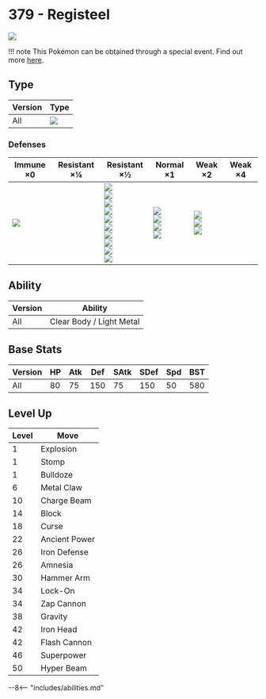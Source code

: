 # 379 - Registeel
![][379]

!!! note
    This Pokémon can be obtained through a special event. Find out more [here](../../special_events/#registeel).

## Type

Version | Type
---     | ---
All     | ![][steel]

### Defenses

Immune ×0       | Resistant ×¼ | Resistant ×½                                                                                                                                 | Normal ×1                                                  | Weak ×2                                       | Weak ×4
---             | ---          | ---                                                                                                                                          | ---                                                        | ---                                           | ---
![][poison]<br> | &nbsp;       | ![][normal]<br>![][flying]<br>![][rock]<br>![][bug]<br>![][steel]<br>![][grass]<br>![][psychic]<br>![][ice]<br>![][dragon]<br>![][fairy]<br> | ![][ghost]<br>![][water]<br>![][electric]<br>![][dark]<br> | ![][fighting]<br>![][ground]<br>![][fire]<br> | &nbsp;

## Ability

Version | Ability
---     | ---
All     | Clear Body / Light Metal

## Base Stats

Version | HP  | Atk | Def | SAtk | SDef | Spd | BST
---     | --- | --- | --- | ---  | ---  | --- | ---
All     | 80  | 75  | 150 | 75   | 150  | 50  | 580

## Level Up

Level | Move
---   | ---
1     | Explosion
1     | Stomp
1     | Bulldoze
6     | Metal Claw
10    | Charge Beam
14    | Block
18    | Curse
22    | Ancient Power
26    | Iron Defense
26    | Amnesia
30    | Hammer Arm
34    | Lock-On
34    | Zap Cannon
38    | Gravity
42    | Iron Head
42    | Flash Cannon
46    | Superpower
50    | Hyper Beam


--8<-- "includes/abilities.md"

[379]: ../img/pokemon/379.png
[normal]: ../img/types/normal.png
[fire]: ../img/types/fire.png
[fighting]: ../img/types/fighting.png
[water]: ../img/types/water.png
[flying]: ../img/types/flying.png
[grass]: ../img/types/grass.png
[poison]: ../img/types/poison.png
[electric]: ../img/types/electric.png
[ground]: ../img/types/ground.png
[psychic]: ../img/types/psychic.png
[rock]: ../img/types/rock.png
[ice]: ../img/types/ice.png
[bug]: ../img/types/bug.png
[dragon]: ../img/types/dragon.png
[ghost]: ../img/types/ghost.png
[dark]: ../img/types/dark.png
[steel]: ../img/types/steel.png
[fairy]: ../img/types/fairy.png
